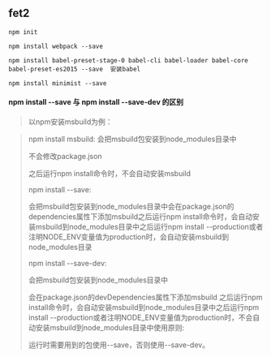 ## fet2

	npm init
	
	npm install webpack --save
	
	npm install babel-preset-stage-0 babel-cli babel-loader babel-core babel-preset-es2015 --save  安装babel 
	
	npm install minimist --save
	
	
	
	
	
	
	
#### npm install --save 与 npm install --save-dev 的区别

> 以npm安装msbuild为例：

> npm install msbuild:
> 会把msbuild包安装到node_modules目录中
> 
> 不会修改package.json
> 
> 之后运行npm install命令时，不会自动安装msbuild
> 
> npm install --save:
> 
> 会把msbuild包安装到node_modules目录中会在package.json的dependencies属性下添加msbuild之后运行npm install命令时，会自动安装msbuild到node_modules目录中之后运行npm install --production或者注明NODE_ENV变量值为production时，会自动安装msbuild到node_modules目录
> 
> npm install --save-dev:
> 
> 会把msbuild包安装到node_modules目录中
> 
> 会在package.json的devDependencies属性下添加msbuild
之后运行npm install命令时，会自动安装msbuild到node_modules目录中之后运行npm install --production或者注明NODE_ENV变量值为production时，不会自动安装msbuild到node_modules目录中使用原则:
>
> 运行时需要用到的包使用--save，否则使用--save-dev。
> 